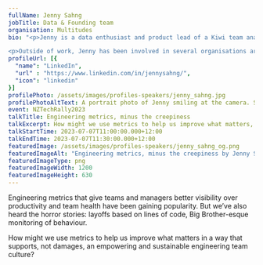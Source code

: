 ```yaml
---
fullName: Jenny Sahng
jobTitle: Data & Founding team
organisation: Multitudes
bio: "<p>Jenny is a data enthusiast and product lead of a Kiwi team analytics startup, Multitudes, which provides ethical engineering metrics. Having a keen interest in how technology impacts our world, she is interested in exploring how we can use data in ways that are not reductive but empowering. Before Multitudes, she built data products at Xero.</p>

<p>Outside of work, Jenny has been involved in several organisations around DEI, climate action, and youth civic engagement. She is currently a data ethics facilitator at Colab Cohorts’ Equitable Product course. She is also co-founder and editor of <a href='https://climateclub.nz' rel='external'>Climate Club</a>, a weekly newsletter for busy folks who care about climate change.</p>"
profileUrl: [{
  "name": "LinkedIn",
  "url" : "https://www.linkedin.com/in/jennysahng/",
  "icon": "linkedin"
}]
profilePhoto: /assets/images/profiles-speakers/jenny_sahng.jpg
profilePhotoAltText: A portrait photo of Jenny smiling at the camera. She is wearing sunnies on her head, silver dangly earrings, a collared shirt, and is standing in front of some jungly bush.
event: NZTechRally2023
talkTitle: Engineering metrics, minus the creepiness
talkExcerpt: How might we use metrics to help us improve what matters, in a way that supports, not damages, an empowering and sustainable engineering team culture?
talkStartTime: 2023-07-07T11:00:00.000+12:00
talkEndTime: 2023-07-07T11:30:00.000+12:00
featuredImage: /assets/images/profiles-speakers/jenny_sahng_og.png
featuredImageAlt: "Engineering metrics, minus the creepiness by Jenny Sahng, Data & Founding team at Multitudes. Join us to hear Jenny and other speakers at NZ Tech Rally, 7th July, Wellington"
featuredImageType: png
featuredImageWidth: 1200
featuredImageHeight: 630
---
```


<p>Engineering metrics that give teams and managers better visibility over productivity and team health have been gaining popularity. But we’ve also heard the horror stories: layoffs based on lines of code, Big Brother-esque monitoring of behaviour.</p>

<p>How might we use metrics to help us improve what matters in a way that supports, not damages, an empowering and sustainable engineering team culture?</p>
